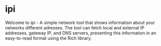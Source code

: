 # ipi
Welcome to ipi - A simple network tool that shows information about your networks different adresses. The tool can fetch local and external IP addresses, gateway IP, and DNS servers, presenting this information in an easy-to-read format using the Rich library.
